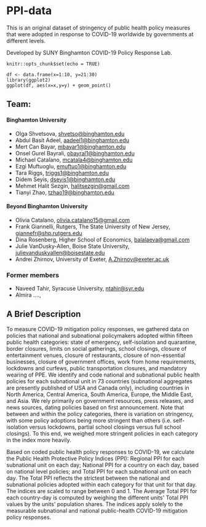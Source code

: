 # PPI-data

This is an original dataset of stringency of public health policy measures that were adopted in response to COVID-19 worldwide by governments at different levels.

Developed by SUNY Binghamton COVID-19 Policy Response Lab.

```{r setup, include=FALSE}
knitr::opts_chunk$set(echo = TRUE)
```
```{r cars, echo=TRUE, }
df <- data.frame(x=1:10, y=21:30)
library(ggplot2)
ggplot(df, aes(x=x,y=y) + geom_point()
```


## Team:

#### Binghamton University
* Olga Shvetsova, shvetso@binghamton.edu
* Abdul Basit Adeel, aadeel1@binghamton.edu
* Mert Can Bayar, mbayar1@binghamton.edu
* Onsel Gurel Bayrali, obayral1@binghamton.edu
* Michael Catalano, mcatala4@binghamton.edu
* Ezgi Muftuoglu, emuftuo1@binghamton.edu
* Tara Riggs, triggs1@binghamton.edu
* Didem Seyis, dseyis1@binghamton.edu 
* Mehmet Halit Sezgin, halitsezgin@gmail.com
* Tianyi Zhao, tzhao19@binghamton.edu

#### Beyond Binghamton University
* Olivia Catalano, olivia.catalano15@gmail.com
* Frank Giannelli, Rutgers, The State University of New Jersey, giannefr@shp.rutgers.edu
* Dina Rosenberg, Higher School of Economics, balalaeva@gmail.com
* Julie VanDusky-Allen, Boise State University, julievanduskyallen@boisestate.edu
* Andrei Zhirnov, University of Exeter, A.Zhirnov@exeter.ac.uk

### Former members
* Naveed Tahir, Syracuse University, ntahir@syr.edu
* Almira ...., 

## A Brief Description

To measure COVID-19 mitigation policy responses, we gathered data on policies that national and subnational policymakers adopted within fifteen public health categories: state of emergency, self-isolation and quarantine, border closures, limits on social gatherings, school closings, closure of entertainment venues, closure of restaurants, closure of non-essential businesses, closure of government offices, work from home requirements, lockdowns and curfews, public transportation closures, and mandatory wearing of PPE. We identify and code national and subnational public health policies for each subnational unit in 73 countries (subnational aggregates are presently published of USA and Canada only), including countries in North America, Central America, South America, Europe, the Middle East, and Asia. We rely primarily on government resources, press releases, and news sources, dating policies based on first announcement. Note that between and within the policy categories, there is variation on stringency, with some policy adoptions being more stringent than others (i.e. self-isolation versus lockdowns, partial school closings versus full school closings). To this end, we weighed more stringent policies in each category in the index more heavily. 

Based on coded public health policy responses to COVID-19, we calculate the Public Health Protective Policy Indices (PPI): Regional PPI for each subnational unit on each day; National PPI for a country on each day, based on national level policies; and Total PPI for each subnational unit on each day. The Total PPI reflects the strictest between the national and subnational policies adopted within each category for that unit for that day. The indices are scaled to range between 0 and 1. The Average Total PPI for each country-day is computed by weighing the different units' Total PPI values by the units' population shares. The indices apply solely to the measurable subnational and national public-health COVID-19 mitigation policy responses.
